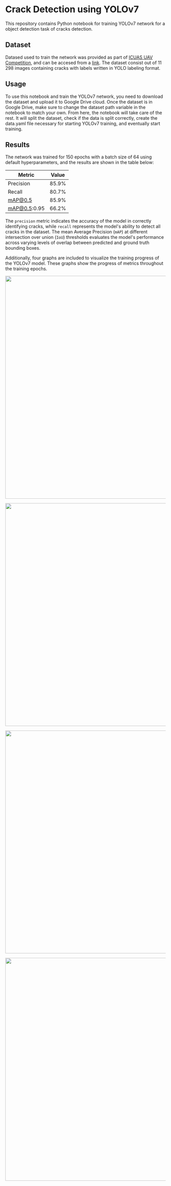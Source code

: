 # Crack Detection using YOLOv7
This repository contains Python notebook for training YOLOv7 network for a object detection task of cracks detection.

## Dataset
Datased used to train the network was provided as part of [ICUAS UAV Competition](http://www.uasconferences.com/2023_icuas/unmanned-aerial-vehicle-uav-competition/), and can be accesed from a [link](https://sites.google.com/view/retopercepcioncatec/datasets). The dataset consist out of 11 298 images containing cracks with labels written in YOLO labeling format.

## Usage
To use this notebook and train the YOLOv7 network, you need to download the dataset and upload it to Google Drive cloud.
Once the dataset is in Google Drive, make sure to change the dataset path variable in the notebook to match your own. From here, the notebook will take care of the rest. It will split the dataset, check if the data is split correctly, create the data.yaml file necessary for starting YOLOv7 training, and eventually start training.

## Results
The network was trained for 150 epochs with a batch size of 64 using default hyperparameters, and the results are shown in the table below:

| Metric       | Value  |
|--------------|--------|
| Precision    | 85.9%  |
| Recall       | 80.7%  |
| mAP@0.5      | 85.9%  |
| mAP@0.5:0.95 | 66.2%  |

The `precision` metric indicates the accuracy of the model in correctly identifying cracks, while `recall` represents the model's ability to detect all cracks in the dataset. The mean Average Precision (`mAP`) at different intersection over union (`IoU`) thresholds evaluates the model's performance across varying levels of overlap between predicted and ground truth bounding boxes.

Additionally, four graphs are included to visualize the training progress of the YOLOv7 model. These graphs show the progress of metrics throughout the training epochs.

<p align="center">
  <img src="https://github.com/AndroKatanec/Crack-Detection-using-YOLOv7/assets/73703833/4a321732-1a7b-49db-92b8-020c7e4a8969" width="700">
</p>

<p align="center">
  <img src="https://github.com/AndroKatanec/Crack-Detection-using-YOLOv7/assets/73703833/cd0a28ac-5a18-4a12-bebf-77e0a9ef5938" width="700">
</p>

<p align="center">
  <img src="https://github.com/AndroKatanec/Crack-Detection-using-YOLOv7/assets/73703833/7ac0e7c4-d415-4d4f-ad06-3dc187eda432" width="700">
</p>

<p align="center">
  <img src="https://github.com/AndroKatanec/Crack-Detection-using-YOLOv7/assets/73703833/496c3ab0-6f31-4f48-afab-ea613abc317e" width="700">
</p>



